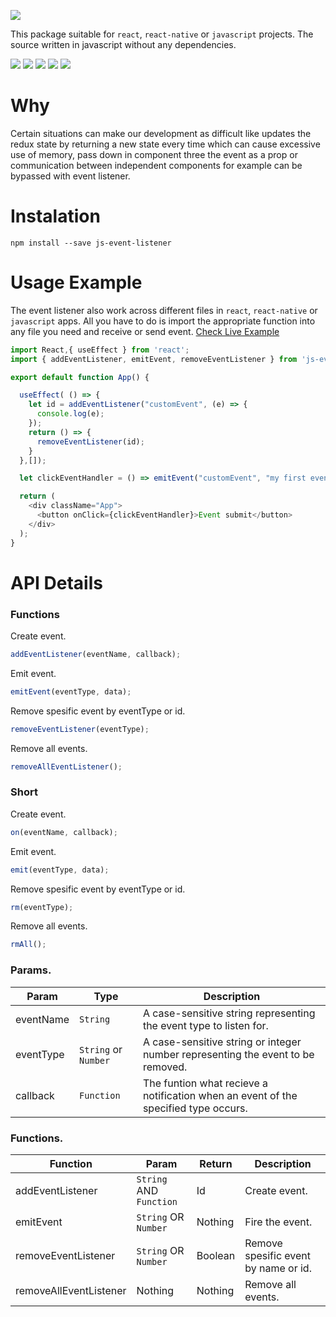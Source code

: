 ![](https://i.ibb.co/p48WrSR/JS-EVENT-LISTENER.png)

This package suitable for ```react```, ```react-native``` or ```javascript``` projects. The source written in javascript without any dependencies.

![](https://img.shields.io/npm/dw/js-event-listener?style=flat-square) ![](https://img.shields.io/github/languages/top/davidkern13/js-event-listener?color=yellow&style=flat-square) ![](https://img.shields.io/github/languages/code-size/davidkern13/js-event-listener?color=green&style=flat-square) ![](https://img.shields.io/badge/test-passing-brightgreen?style=flat-square) ![](https://img.shields.io/badge/Dependencies-0-blueviolet?style=flat-square)  

# Why

Certain situations can make our development as difficult like updates the redux state by returning a new state every time which can cause excessive use of memory, pass down in component three the event as a prop or communication between independent components for example can be bypassed with event listener.

# Instalation

```
npm install --save js-event-listener
```

# Usage Example

The event listener also work across different files in ```react```, ```react-native``` or ```javascript``` apps. All you have to do is import the appropriate function into any file you need and receive or send event. [Check Live Example](https://codesandbox.io/s/js-event-listener-xs0lh?file=/src/App.js)

```JavaScript
import React,{ useEffect } from 'react'; 
import { addEventListener, emitEvent, removeEventListener } from 'js-event-listener';

export default function App() {

  useEffect( () => {
    let id = addEventListener("customEvent", (e) => {
      console.log(e);
    });
    return () => {
      removeEventListener(id);
    }
  },[]);

  let clickEventHandler = () => emitEvent("customEvent", "my first event!");

  return (
    <div className="App">
      <button onClick={clickEventHandler}>Event submit</button>
    </div>
  );
}
```


# API Details

### Functions

Create event.
```JavaScript
addEventListener(eventName, callback);
``` 
Emit event.
```JavaScript
emitEvent(eventType, data);
```
Remove spesific event by eventType or id.
```JavaScript
removeEventListener(eventType);
```
Remove all events.
```JavaScript
removeAllEventListener();
```

### Short

Create event.
```JavaScript
on(eventName, callback);
``` 
Emit event.
```JavaScript
emit(eventType, data);
``` 
Remove spesific event by eventType or id.
```JavaScript
rm(eventType);
``` 
Remove all events.
```JavaScript
rmAll();
``` 

### Params.

| Param | Type | Description |
| ------------- | ------------- | ------------- | 
| eventName | ```String``` | A case-sensitive string representing the event type to listen for. | 
| eventType | ```String``` or ```Number``` | A case-sensitive string or integer number representing the event to be removed. | 
| callback | ```Function``` | The funtion what recieve a notification when an event of the specified type occurs. | 

### Functions.

| Function | Param | Return | Description |
| ------------- | ------------- | ------------- | ------------- | 
| addEventListener | ```String``` AND ```Function``` | Id | Create event. | 
| emitEvent | ```String``` OR ```Number``` | Nothing | Fire the event. | 
| removeEventListener | ```String``` OR ```Number``` | Boolean | Remove spesific event by name or id. | 
| removeAllEventListener | Nothing | Nothing | Remove all events. | 

